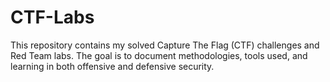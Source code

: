 # CTF-Labs
This repository contains my solved Capture The Flag (CTF) challenges and Red Team labs.   The goal is to document methodologies, tools used, and learning in both offensive and defensive security.
